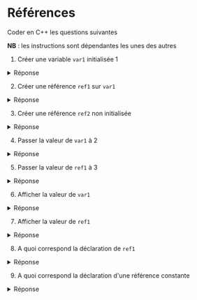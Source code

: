 # Références

Coder en C++ les questions suivantes

**NB** : les instructions sont dépendantes les unes des autres

1) Créer une variable `var1` initialisée 1

<details>
<summary>Réponse</summary>

`int var1 = 1;`

</details>

2) Créer une référence `ref1` sur `var1`

<details>
<summary>Réponse</summary>

`int& ref1 = var1;`

</details>

3) Créer une référence `ref2` non initialisée

<details>
<summary>Réponse</summary>

Pas possible, une référence est toujours initialisée

</details>

4) Passer la valeur de `var1` à 2

<details>
<summary>Réponse</summary>

`var1 = 2;`

</details>

5) Passer la valeur de `ref1` à 3

<details>
<summary>Réponse</summary>

`ref1 = 3;`

</details>

6) Afficher la valeur de `var1`

<details>
<summary>Réponse</summary>

`cout << var1; // => 3`

</details>

7) Afficher la valeur de `ref1`

<details>
<summary>Réponse</summary>

`cout << ref1; // => 3` // au contraire des pointeurs, aucune syntaxe particulière

</details>

8) A quoi correspond la déclaration de `ref1`

<details>
<summary>Réponse</summary>

`int* const ref1 = &var1;`

</details>

9) A quoi correspond la déclaration d'une référence constante

<details>
<summary>Réponse</summary>

`const int* const refCste = &var1;`

</details>

